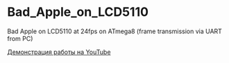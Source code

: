 # Bad_Apple_on_LCD5110
Bad Apple on LCD5110 at 24fps on ATmega8 (frame transmission via UART from PC)


[Демонстрация работы на YouTube](https://www.youtube.com/watch?v=5sgLJjkiWWY)

